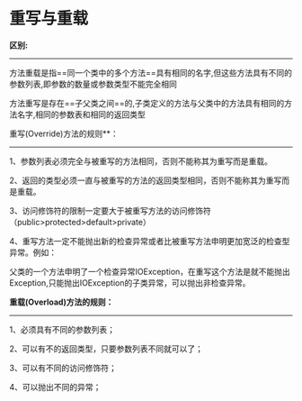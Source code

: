# 重写与重载



**区别:**

----

方法重载是指==同一个类中的多个方法==具有相同的名字,但这些方法具有不同的参数列表,即参数的数量或参数类型不能完全相同

方法重写是存在==子父类之间==的,子类定义的方法与父类中的方法具有相同的方法名字,相同的参数表和相同的返回类型 



重写(Override)方法的规则**：

----

1、参数列表必须完全与被重写的方法相同，否则不能称其为重写而是重载。

2、返回的类型必须一直与被重写的方法的返回类型相同，否则不能称其为重写而是重载。

3、访问修饰符的限制一定要大于被重写方法的访问修饰符（public>protected>default>private）

4、重写方法一定不能抛出新的检查异常或者比被重写方法申明更加宽泛的检查型异常。例如：

父类的一个方法申明了一个检查异常IOException，在重写这个方法是就不能抛出Exception,只能抛出IOException的子类异常，可以抛出非检查异常。

 

**重载(Overload)方法的规则：**

----

1、必须具有不同的参数列表；

2、可以有不的返回类型，只要参数列表不同就可以了；

3、可以有不同的访问修饰符；

4、可以抛出不同的异常；